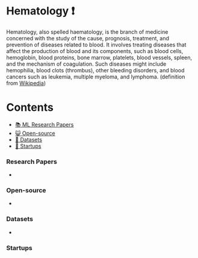 # Hematology :heavy_exclamation_mark:
Hematology, also spelled haematology, is the branch of medicine concerned with the study of the cause, prognosis, treatment, and prevention of diseases related to blood. It involves treating diseases that affect the production of blood and its components, such as blood cells, hemoglobin, blood proteins, bone marrow, platelets, blood vessels, spleen, and the mechanism of coagulation. Such diseases might include hemophilia, blood clots (thrombus), other bleeding disorders, and blood cancers such as leukemia, multiple myeloma, and lymphoma.
(definition from [Wikipedia](https://en.wikipedia.org/wiki/Hematology))

# Contents 
- [:books: ML Research Papers](#research-papers)
- [:smiley_cat: Open-source](#open-source)
- [:notebook: Datasets](#datasets)
- [:eyes: Startups](#startups)

### Research Papers
- 
### Open-source
- 
### Datasets
- 
### Startups
